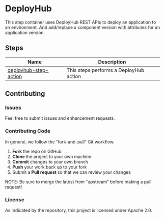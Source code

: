 # DeployHub

This step container uses DeployHub REST APIs to deploy an application to an environment.  And add/replace a component version with attributes for an application version.

## Steps

| Name | Description |
|------|-------------|
| [deployhub-step-action](steps/action) | This steps performs a DeployHub action | 

## Contributing

### Issues

Feel free to submit issues and enhancement requests.

### Contributing Code

In general, we follow the "fork-and-pull" Git workflow.

 1. **Fork** the repo on GitHub
 2. **Clone** the project to your own machine
 3. **Commit** changes to your own branch
 4. **Push** your work back up to your fork
 5. Submit a **Pull request** so that we can review your changes

NOTE: Be sure to merge the latest from "upstream" before making a pull request!

### License

As indicated by the repository, this project is licensed under Apache 2.0.